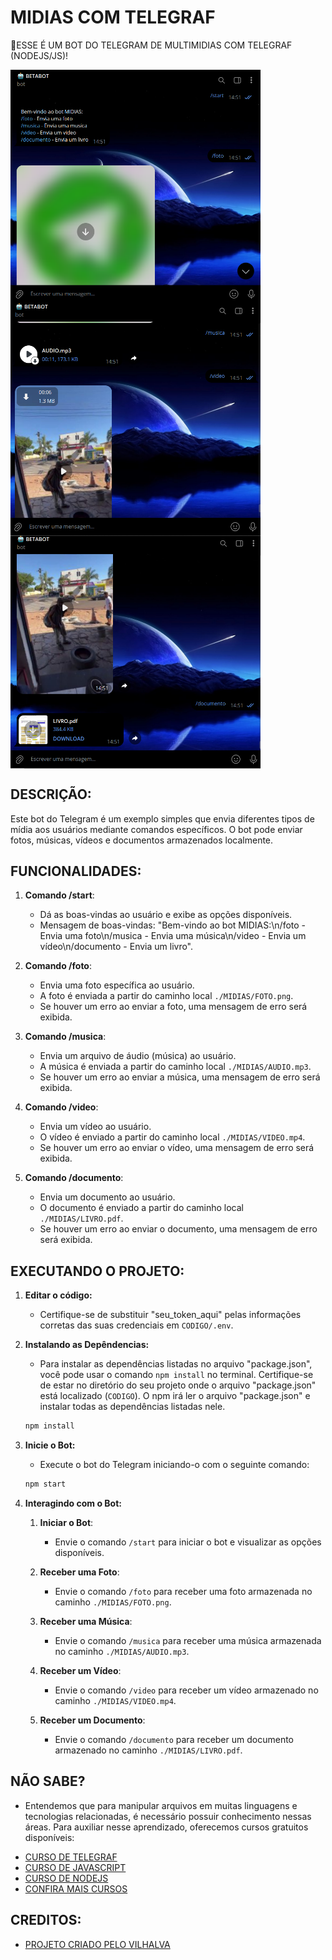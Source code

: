 # MIDIAS COM TELEGRAF
🤤ESSE É UM BOT DO TELEGRAM DE MULTIMIDIAS COM TELEGRAF (NODEJS/JS)!

<img src="./IMAGENS/FOTO_1.png" align="center" width="400"> <br>
<img src="./IMAGENS/FOTO_2.png" align="center" width="400"> <br>
<img src="./IMAGENS/FOTO_3.png" align="center" width="400"> <br>

## DESCRIÇÃO:
Este bot do Telegram é um exemplo simples que envia diferentes tipos de mídia aos usuários mediante comandos específicos. O bot pode enviar fotos, músicas, vídeos e documentos armazenados localmente. 

## FUNCIONALIDADES:
1. **Comando /start**:
   - Dá as boas-vindas ao usuário e exibe as opções disponíveis.
   - Mensagem de boas-vindas: "Bem-vindo ao bot MIDIAS:\n/foto - Envia uma foto\n/musica - Envia uma música\n/video - Envia um vídeo\n/documento - Envia um livro".

2. **Comando /foto**:
   - Envia uma foto específica ao usuário.
   - A foto é enviada a partir do caminho local `./MIDIAS/FOTO.png`.
   - Se houver um erro ao enviar a foto, uma mensagem de erro será exibida.

3. **Comando /musica**:
   - Envia um arquivo de áudio (música) ao usuário.
   - A música é enviada a partir do caminho local `./MIDIAS/AUDIO.mp3`.
   - Se houver um erro ao enviar a música, uma mensagem de erro será exibida.

4. **Comando /video**:
   - Envia um vídeo ao usuário.
   - O vídeo é enviado a partir do caminho local `./MIDIAS/VIDEO.mp4`.
   - Se houver um erro ao enviar o vídeo, uma mensagem de erro será exibida.

5. **Comando /documento**:
   - Envia um documento ao usuário.
   - O documento é enviado a partir do caminho local `./MIDIAS/LIVRO.pdf`.
   - Se houver um erro ao enviar o documento, uma mensagem de erro será exibida.

## EXECUTANDO O PROJETO:
1. **Editar o código:**
   - Certifique-se de substituir "seu_token_aqui" pelas informações corretas das suas credenciais em `CODIGO/.env`.

2. **Instalando as Depêndencias:**
   - Para instalar as dependências listadas no arquivo "package.json", você pode usar o comando `npm install` no terminal. Certifique-se de estar no diretório do seu projeto onde o arquivo "package.json" está localizado (`CODIGO`). O npm irá ler o arquivo "package.json" e instalar todas as dependências listadas nele. 

   ```bash
   npm install
   ```

3. **Inicie o Bot:**
   - Execute o bot do Telegram iniciando-o com o seguinte comando:
    ```bash
    npm start
    ```

4. **Interagindo com o Bot:**
   1. **Iniciar o Bot**:
      - Envie o comando `/start` para iniciar o bot e visualizar as opções disponíveis.

   2. **Receber uma Foto**:
      - Envie o comando `/foto` para receber uma foto armazenada no caminho `./MIDIAS/FOTO.png`.

   3. **Receber uma Música**:
      - Envie o comando `/musica` para receber uma música armazenada no caminho `./MIDIAS/AUDIO.mp3`.

   4. **Receber um Vídeo**:
      - Envie o comando `/video` para receber um vídeo armazenado no caminho `./MIDIAS/VIDEO.mp4`.

   5. **Receber um Documento**:
      - Envie o comando `/documento` para receber um documento armazenado no caminho `./MIDIAS/LIVRO.pdf`.

## NÃO SABE?
- Entendemos que para manipular arquivos em muitas linguagens e tecnologias relacionadas, é necessário possuir conhecimento nessas áreas. Para auxiliar nesse aprendizado, oferecemos cursos gratuitos disponíveis:
* [CURSO DE TELEGRAF](https://github.com/VILHALVA/CURSO-DE-TELEGRAF)
* [CURSO DE JAVASCRIPT](https://github.com/VILHALVA/CURSO-DE-JAVASCRIPT)
* [CURSO DE NODEJS](https://github.com/VILHALVA/CURSO-DE-NODEJS)
* [CONFIRA MAIS CURSOS](https://github.com/VILHALVA?tab=repositories&q=+topic:CURSO)

## CREDITOS:
- [PROJETO CRIADO PELO VILHALVA](https://github.com/VILHALVA)

